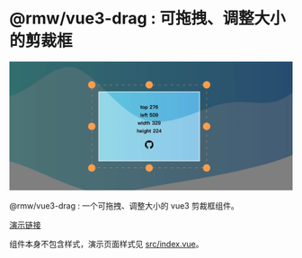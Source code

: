 # @rmw/vue3-drag : 可拖拽、调整大小的剪裁框

![](https://raw.githubusercontent.com/rmw-lib/vue3-drag/master/demo.webp)

@rmw/vue3-drag : 一个可拖拽、调整大小的 vue3 剪裁框组件。

[演示链接](https://rmw-lib.github.io/vue3-drag/)

组件本身不包含样式，演示页面样式见 [src/index.vue](https://github.com/rmw-lib/vue3-drag/blob/master/src/index.vue)。